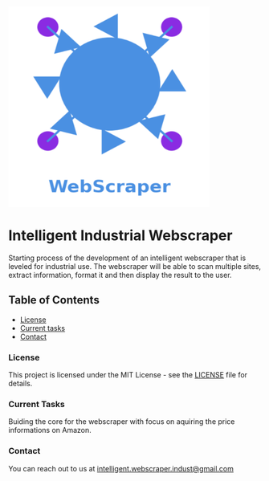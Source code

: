 <img src="/img/logo.png" alt="Logo Picture" width="400" height="400" style="display:block;" class="gh-light-mode-only"/>
<img src="/img/dark_logo.png" alt="Logo Picture" width="400" height="400" style="display:none;" class="gh-dark-mode-only"/>


# Intelligent Industrial Webscraper


Starting process of the development of an intelligent webscraper that is leveled for industrial use. The webscraper will be able to scan multiple sites, extract information, format it and then display the result to the user.


## Table of Contents

<!-- - [Installation](#installation)
- [Usage](#usage)
- [Features](#features)
- [Contributing](#contributing) -->
- [License](#license)
- [Current tasks](#current)
- [Contact](#contact)
<!-- - [Acknowledgements](#acknowledgements) -->


### License

This project is licensed under the MIT License - see the [LICENSE](LICENSE) file for details.


### Current Tasks

Buiding the core for the webscraper with focus on aquiring the price informations on Amazon.


### Contact

You can reach out to us at [intelligent.webscraper.indust@gmail.com](mailto:intelligent.webscraper.indust@gmail.com)



